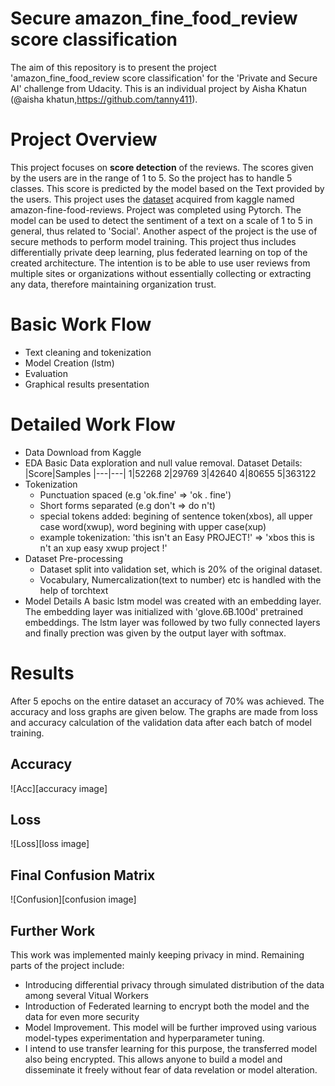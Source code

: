 # Secure amazon_fine_food_review score classification
The aim of this repository is to present the project 'amazon_fine_food_review score classification' for the 'Private and Secure AI' challenge from Udacity. This is an individual project by Aisha Khatun (@aisha khatun,https://github.com/tanny411).

# Project Overview
This project focuses on **score detection** of the reviews. The scores given by the users are in the range of 1 to 5. So the project has to handle 5 classes. This score is predicted by the model based on the Text provided by the users. This project uses the [dataset](https://www.kaggle.com/snap/amazon-fine-food-reviews) acquired from kaggle named amazon-fine-food-reviews. Project was completed using Pytorch. The model can be used to detect the sentiment of a text on a scale of 1 to 5 in general, thus related to 'Social'. Another aspect of the project is the use of secure methods to perform model training. This project thus includes differentially private deep learning, plus federated learning on top of the created architecture. The intention is to be able to use user reviews from multiple sites or organizations without essentially collecting or extracting any data, therefore maintaining organization trust. 

# Basic Work Flow
- Text cleaning and tokenization
- Model Creation (lstm)
- Evaluation
- Graphical results presentation

# Detailed Work Flow
- Data Download from Kaggle
- EDA
Basic Data exploration and null value removal. 
Dataset Details:
|Score|Samples
|---|---|
1|52268
2|29769
3|42640
4|80655
5|363122
- Tokenization
	- Punctuation spaced (e.g 'ok.fine' => 'ok . fine')
	- Short forms separated (e.g don't => do n't)
	- special tokens added: begining of sentence token(xbos), all upper case word(xwup), word begining with upper case(xup)
	- example tokenization: 'this isn't an Easy PROJECT!' => 'xbos this is n't an xup easy xwup project !'
- Dataset Pre-processing
	- Dataset split into validation set, which is 20% of the original dataset.
	- Vocabulary, Numercalization(text to number) etc is handled with the help of torchtext
- Model Details
A basic lstm model was created with an embedding layer. The embedding layer was initialized with 'glove.6B.100d' pretrained embeddings. The lstm layer was followed by two fully connected layers and finally prection was given by the output layer with softmax.

# Results
After 5 epochs on the entire dataset an accuracy of 70% was achieved. The accuracy and loss graphs are given below. The graphs are made from loss and accuracy calculation of the validation data after each batch of model training.
## Accuracy
![Acc][accuracy image]
## Loss
![Loss][loss image]
## Final Confusion Matrix
![Confusion][confusion image]

## Further Work
This work was implemented mainly keeping privacy in mind. Remaining parts of the project include:
- Introducing differential privacy through simulated distribution of the data among several Vitual Workers
- Introduction of Federated learning to encrypt both the model and the data for even more security
- Model Improvement. This model will be further improved using various model-types experimentation and hyperparameter tuning.
- I intend to use transfer learning for this purpose, the transferred model also being encrypted. This allows anyone to build a model and disseminate it freely without fear of data revelation or model alteration. 
